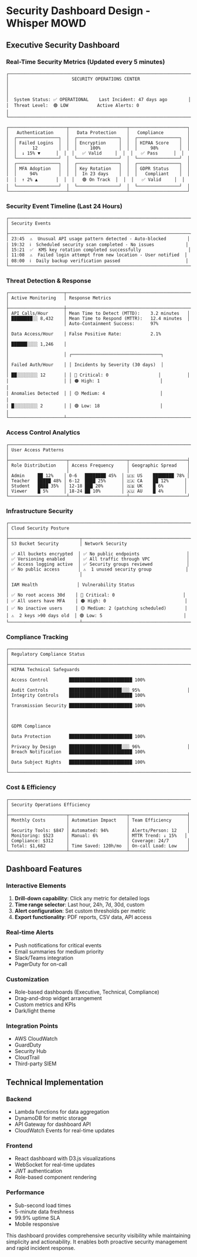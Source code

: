 # Security Dashboard Design - Whisper MOWD

## Executive Security Dashboard

### Real-Time Security Metrics (Updated every 5 minutes)

```
┌─────────────────────────────────────────────────────────────────────┐
│                        SECURITY OPERATIONS CENTER                     │
│                                                                       │
│  System Status: ✅ OPERATIONAL    Last Incident: 47 days ago        │
│  Threat Level:  🟢 LOW           Active Alerts: 0                   │
└─────────────────────────────────────────────────────────────────────┘

┌──────────────────────┬──────────────────────┬──────────────────────┐
│   Authentication     │   Data Protection    │   Compliance         │
│  ┌────────────────┐  │  ┌────────────────┐  │  ┌────────────────┐  │
│  │ Failed Logins  │  │  │ Encryption     │  │  │ HIPAA Score    │  │
│  │      12        │  │  │     100%       │  │  │     98%        │  │
│  │  ↓ 15% ▼      │  │  │   ✅ Valid     │  │  │   ✅ Pass      │  │
│  └────────────────┘  │  └────────────────┘  │  └────────────────┘  │
│  ┌────────────────┐  │  ┌────────────────┐  │  ┌────────────────┐  │
│  │ MFA Adoption   │  │  │ Key Rotation   │  │  │ GDPR Status    │  │
│  │     94%        │  │  │  In 23 days    │  │  │   Compliant    │  │
│  │  ↑ 2% ▲       │  │  │   🟢 On Track  │  │  │   ✅ Valid     │  │
│  └────────────────┘  │  └────────────────┘  │  └────────────────┘  │
└──────────────────────┴──────────────────────┴──────────────────────┘
```

### Security Event Timeline (Last 24 Hours)
```
┌─────────────────────────────────────────────────────────────────────┐
│ Security Events                                                      │
├─────────────────────────────────────────────────────────────────────┤
│ 23:45  ⚠️  Unusual API usage pattern detected - Auto-blocked        │
│ 19:32  ℹ️  Scheduled security scan completed - No issues            │
│ 15:21  ✅  KMS key rotation completed successfully                  │
│ 11:08  ⚠️  Failed login attempt from new location - User notified  │
│ 08:00  ℹ️  Daily backup verification passed                         │
└─────────────────────────────────────────────────────────────────────┘
```

### Threat Detection & Response
```
┌─────────────────────┬────────────────────────────────────────────────┐
│ Active Monitoring   │ Response Metrics                               │
├─────────────────────┼────────────────────────────────────────────────┤
│ API Calls/Hour      │ Mean Time to Detect (MTTD):    3.2 minutes   │
│ ████████░░ 8,432    │ Mean Time to Respond (MTTR):   12.4 minutes  │
│                     │ Auto-Containment Success:      97%            │
│ Data Access/Hour    │ False Positive Rate:           2.1%           │
│ ██████░░░░ 1,246    │                                               │
│                     │ ┌──────────────────────────────────┐          │
│ Failed Auth/Hour    │ │ Incidents by Severity (30 days)  │          │
│ ██░░░░░░░░ 12       │ │ 🔴 Critical: 0                   │          │
│                     │ │ 🟠 High: 1                       │          │
│ Anomalies Detected  │ │ 🟡 Medium: 4                     │          │
│ █░░░░░░░░░ 2        │ │ 🟢 Low: 18                       │          │
└─────────────────────┴────────────────────────────────────────────────┘
```

### Access Control Analytics
```
┌─────────────────────────────────────────────────────────────────────┐
│ User Access Patterns                                                 │
├──────────────────────┬──────────────────────┬──────────────────────┤
│ Role Distribution    │ Access Frequency     │ Geographic Spread    │
│                      │                      │                      │
│ Admin     ██ 12%    │ 0-6   ████████ 45%  │ 🇺🇸 US    ████████ 78% │
│ Teacher   █████ 48% │ 6-12  ████ 25%      │ 🇨🇦 CA    ██ 12%      │
│ Student   ████ 35%  │ 12-18 ███ 20%       │ 🇬🇧 UK    █ 6%        │
│ Viewer    █ 5%      │ 18-24 ██ 10%        │ 🇦🇺 AU    █ 4%        │
└──────────────────────┴──────────────────────┴──────────────────────┘
```

### Infrastructure Security
```
┌─────────────────────────────────────────────────────────────────────┐
│ Cloud Security Posture                                               │
├───────────────────────────┬─────────────────────────────────────────┤
│ S3 Bucket Security        │ Network Security                        │
│ ✅ All buckets encrypted  │ ✅ No public endpoints                  │
│ ✅ Versioning enabled     │ ✅ All traffic through VPC              │
│ ✅ Access logging active  │ ✅ Security groups reviewed             │
│ ✅ No public access       │ ⚠️  1 unused security group             │
│                           │                                         │
│ IAM Health               │ Vulnerability Status                     │
│ ✅ No root access 30d    │ 🔴 Critical: 0                          │
│ ✅ All users have MFA    │ 🟠 High: 0                              │
│ ✅ No inactive users     │ 🟡 Medium: 2 (patching scheduled)       │
│ ⚠️  2 keys >90 days old  │ 🟢 Low: 5                               │
└───────────────────────────┴─────────────────────────────────────────┘
```

### Compliance Tracking
```
┌─────────────────────────────────────────────────────────────────────┐
│ Regulatory Compliance Status                                         │
├─────────────────────────────────────────────────────────────────────┤
│ HIPAA Technical Safeguards                                          │
│ Access Control        ████████████████████████ 100%                 │
│ Audit Controls        ████████████████████░░░ 95%                  │
│ Integrity Controls    ████████████████████████ 100%                 │
│ Transmission Security ████████████████████████ 100%                 │
│                                                                      │
│ GDPR Compliance                                                      │
│ Data Protection       ████████████████████████ 100%                 │
│ Privacy by Design     ████████████████████░░░ 96%                  │
│ Breach Notification   ████████████████████████ 100%                 │
│ Data Subject Rights   ████████████████████████ 100%                 │
└─────────────────────────────────────────────────────────────────────┘
```

### Cost & Efficiency
```
┌─────────────────────────────────────────────────────────────────────┐
│ Security Operations Efficiency                                       │
├──────────────────────┬──────────────────────┬──────────────────────┤
│ Monthly Costs        │ Automation Impact    │ Team Efficiency      │
│                      │                      │                      │
│ Security Tools: $847 │ Automated: 94%       │ Alerts/Person: 12    │
│ Monitoring: $523     │ Manual: 6%           │ MTTR Trend: ↓ 15%   │
│ Compliance: $312     │                      │ Coverage: 24/7       │
│ Total: $1,682        │ Time Saved: 120h/mo  │ On-call Load: Low    │
└──────────────────────┴──────────────────────┴──────────────────────┘
```

## Dashboard Features

### Interactive Elements
1. **Drill-down capability**: Click any metric for detailed logs
2. **Time range selector**: Last hour, 24h, 7d, 30d, custom
3. **Alert configuration**: Set custom thresholds per metric
4. **Export functionality**: PDF reports, CSV data, API access

### Real-time Alerts
- Push notifications for critical events
- Email summaries for medium priority
- Slack/Teams integration
- PagerDuty for on-call

### Customization
- Role-based dashboards (Executive, Technical, Compliance)
- Drag-and-drop widget arrangement
- Custom metrics and KPIs
- Dark/light theme

### Integration Points
- AWS CloudWatch
- GuardDuty
- Security Hub
- CloudTrail
- Third-party SIEM

## Technical Implementation

### Backend
- Lambda functions for data aggregation
- DynamoDB for metric storage
- API Gateway for dashboard API
- CloudWatch Events for real-time updates

### Frontend
- React dashboard with D3.js visualizations
- WebSocket for real-time updates
- JWT authentication
- Role-based component rendering

### Performance
- Sub-second load times
- 5-minute data freshness
- 99.9% uptime SLA
- Mobile responsive

This dashboard provides comprehensive security visibility while maintaining simplicity and actionability. It enables both proactive security management and rapid incident response.